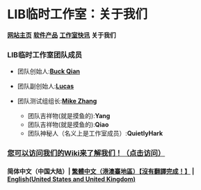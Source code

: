 # LIB临时工作室：关于我们

**[网站主页](index)** **[软件产品](Software)** **[工作室快讯](News)** **关于我们**

### LIB临时工作室团队成员

- 团队创始人:**[Buck Qian](introduction/member/Buck_Qian)**
- 团队副创始人:**[Lucas](introduction/member/Lucas)**
- 团队测试组组长:**[Mike Zhang](introduction/member/Mike_Zhang)**

  - 团队吉祥物(就是摸鱼的):**Yang**
  - 团队吉祥物(就是摸鱼的):**Qiao**
  - 团队神秘人（名义上是工作室成员）:**QuietlyHark**

### [您可以访问我们的Wiki来了解我们！（点击访问）](/introduction/studio-wiki/wiki-index)

#### 简体中文（中国大陆）| [繁體中文（港澳臺地區）【沒有翻譯完成！】](tc/About_us) | **[English(United States and United Kingdom)](en/About_us)**
